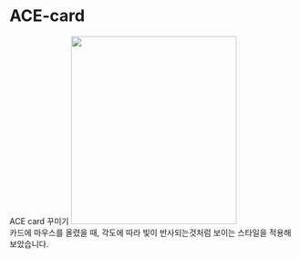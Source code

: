 # ACE-card
ACE card 꾸미기 
<img src="https://github.com/user-attachments/assets/b5757944-6f6a-41c8-9558-e6aefde13a3b" width="290" height="330"/></br>
카드에 마우스를 올렸을 때, 각도에 따라 빛이 반사되는것처럼 보이는 스타일을 적용해보았습니다. 
